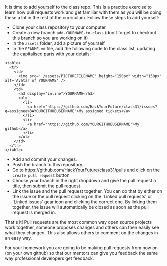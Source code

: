 It is time to add yourself to the class repo. This is a practice exercise to learn how pull requests work and get familiar with them as you will be doing these a lot in the rest of the curriculum. Follow these steps to add yourself:

- Clone your class repository to your computer
- Create a new branch `add-YOURNAME-to-class` (don't forget to checkout this branch so you are working on it)
- In the `assets` folder, add a picture of yourself
- In the `README.md` file, add the following code to the class list, updating the capitalised parts with your details:

```
<table>
  <tr>
    <td>
      <img src='./assets/PICTUREFILENAME' height="150px" width="150px" alt='Avatar of YOURNAME' />
    </td>
    <td>
      <h3 display="inline">YOURNAME</h3>
      <ul>
        <li>
          <a href="https://github.com/HackYourFuture/class31/issues?q=assignee%3AYOURGITHUBUSERNAME">My assigned tickets</a>
        </li>
        <li>
          <a href="https://github.com/YOURGITHUBUSERNAME">My github</a>
        </li>
      </ul>
    </td>
  </tr>
</table>
```

- Add and commit your changes.
- Push the branch to this repository.
- Go to https://github.com/HackYourFuture/class31/pulls and click on the `create pull request` button
- Choose your branch in the right dropdown and give the pull request a title, then submit the pull request
- Link the issue and the pull request together. You can do that by either on the issue or the pull request clicking on the 'Linked pull requests' or 'Linked issues' gear icon and clicking the correct one. By linking them together, the issue will automatically be closed as soon as the pull request is merged in.

That's it! Pull requests are the most common way open source projects work together, someone proposes changes and others can then easily see what they changed. This also allows others to comment on the changes in an easy way. 

For your homework you are going to be making pull requests from now on (on your own github) so that our mentors can give you feedback the same way professional developers get feedback.

